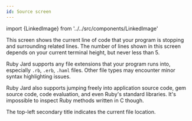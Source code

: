 ```yaml
---
id: Source screen
---
```


import {LinkedImage} from '../../src/components/LinkedImage'

<LinkedImage link="/img/guides/source-screen-1.png" alt="Source screen"/>

This screen shows the current line of code that your program is stopping and surrounding related lines. The number of lines shown in this screen depends on your current terminal height, but never less than 5.

Ruby Jard supports any file extensions that your program runs into, especially `.rb`, `.erb`, `.haml` files. Other file types may encounter minor syntax highlighting issues.

Ruby Jard also supports jumping freely into application source code, gem source code, code evaluation, and even Ruby's standard libraries. It's impossible to inspect Ruby methods written in C though.

The top-left secondary title indicates the current file location.

<LinkedImage link="/img/guides/source-screen-2.png" alt="Debugging SecureRandom#uuid - a standard lib"/>
<LinkedImage link="/img/guides/source-screen-3.png" alt="Debugging Rails's ActiveRecord gem"/>

